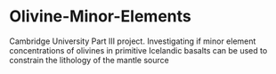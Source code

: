 # Olivine-Minor-Elements
Cambridge University Part III project. Investigating if minor element concentrations of olivines in primitive Icelandic basalts can be used to constrain the lithology of the mantle source
